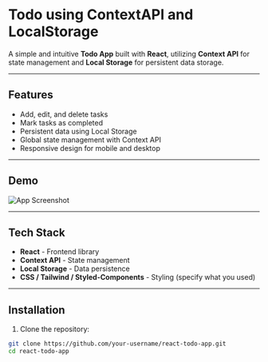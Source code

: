 # Todo using ContextAPI and LocalStorage

A simple and intuitive **Todo App** built with **React**, utilizing **Context API** for state management and **Local Storage** for persistent data storage.

---

## Features

- Add, edit, and delete tasks
- Mark tasks as completed
- Persistent data using Local Storage
- Global state management with Context API
- Responsive design for mobile and desktop

---

## Demo

![App Screenshot]()

---

## Tech Stack

- **React** - Frontend library
- **Context API** - State management
- **Local Storage** - Data persistence
- **CSS / Tailwind / Styled-Components** - Styling (specify what you used)

---

## Installation

1. Clone the repository:

```bash
git clone https://github.com/your-username/react-todo-app.git
cd react-todo-app

